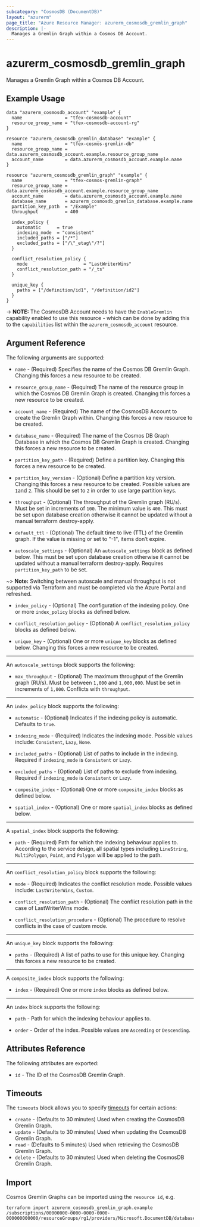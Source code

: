 ```yaml
---
subcategory: "CosmosDB (DocumentDB)"
layout: "azurerm"
page_title: "Azure Resource Manager: azurerm_cosmosdb_gremlin_graph"
description: |-
  Manages a Gremlin Graph within a Cosmos DB Account.
---
```


# azurerm_cosmosdb_gremlin_graph

Manages a Gremlin Graph within a Cosmos DB Account.

## Example Usage

```hcl
data "azurerm_cosmosdb_account" "example" {
  name                = "tfex-cosmosdb-account"
  resource_group_name = "tfex-cosmosdb-account-rg"
}

resource "azurerm_cosmosdb_gremlin_database" "example" {
  name                = "tfex-cosmos-gremlin-db"
  resource_group_name = data.azurerm_cosmosdb_account.example.resource_group_name
  account_name        = data.azurerm_cosmosdb_account.example.name
}

resource "azurerm_cosmosdb_gremlin_graph" "example" {
  name                = "tfex-cosmos-gremlin-graph"
  resource_group_name = data.azurerm_cosmosdb_account.example.resource_group_name
  account_name        = data.azurerm_cosmosdb_account.example.name
  database_name       = azurerm_cosmosdb_gremlin_database.example.name
  partition_key_path  = "/Example"
  throughput          = 400

  index_policy {
    automatic      = true
    indexing_mode  = "consistent"
    included_paths = ["/*"]
    excluded_paths = ["/\"_etag\"/?"]
  }

  conflict_resolution_policy {
    mode                     = "LastWriterWins"
    conflict_resolution_path = "/_ts"
  }

  unique_key {
    paths = ["/definition/id1", "/definition/id2"]
  }
}
```

-> **NOTE:** The CosmosDB Account needs to have the `EnableGremlin` capability enabled to use this resource - which can be done by adding this to the `capabilities` list within the `azurerm_cosmosdb_account` resource.

## Argument Reference

The following arguments are supported:

* `name` - (Required) Specifies the name of the Cosmos DB Gremlin Graph. Changing this forces a new resource to be created.

* `resource_group_name` - (Required) The name of the resource group in which the Cosmos DB Gremlin Graph is created. Changing this forces a new resource to be created.

* `account_name` - (Required) The name of the CosmosDB Account to create the Gremlin Graph within. Changing this forces a new resource to be created.

* `database_name` - (Required) The name of the Cosmos DB Graph Database in which the Cosmos DB Gremlin Graph is created. Changing this forces a new resource to be created.

* `partition_key_path` - (Required) Define a partition key. Changing this forces a new resource to be created.

* `partition_key_version` - (Optional) Define a partition key version. Changing this forces a new resource to be created. Possible values are `1`and `2`. This should be set to `2` in order to use large partition keys.

* `throughput` - (Optional) The throughput of the Gremlin graph (RU/s). Must be set in increments of `100`. The minimum value is `400`. This must be set upon database creation otherwise it cannot be updated without a manual terraform destroy-apply.

* `default_ttl` - (Optional) The default time to live (TTL) of the Gremlin graph. If the value is missing or set to "-1", items don’t expire.

* `autoscale_settings` - (Optional) An `autoscale_settings` block as defined below. This must be set upon database creation otherwise it cannot be updated without a manual terraform destroy-apply. Requires `partition_key_path` to be set.

~> **Note:** Switching between autoscale and manual throughput is not supported via Terraform and must be completed via the Azure Portal and refreshed.

* `index_policy` - (Optional) The configuration of the indexing policy. One or more `index_policy` blocks as defined below.

* `conflict_resolution_policy` - (Optional)  A `conflict_resolution_policy` blocks as defined below.

* `unique_key` - (Optional) One or more `unique_key` blocks as defined below. Changing this forces a new resource to be created.

---

An `autoscale_settings` block supports the following:

* `max_throughput` - (Optional) The maximum throughput of the Gremlin graph (RU/s). Must be between `1,000` and `1,000,000`. Must be set in increments of `1,000`. Conflicts with `throughput`.

---

An `index_policy` block supports the following:

* `automatic` - (Optional) Indicates if the indexing policy is automatic. Defaults to `true`.

* `indexing_mode` - (Required) Indicates the indexing mode. Possible values include: `Consistent`, `Lazy`, `None`.

* `included_paths` - (Optional) List of paths to include in the indexing. Required if `indexing_mode` is `Consistent` or `Lazy`.

* `excluded_paths` - (Optional) List of paths to exclude from indexing. Required if `indexing_mode` is `Consistent` or `Lazy`.

* `composite_index` - (Optional) One or more `composite_index` blocks as defined below.

* `spatial_index` - (Optional) One or more `spatial_index` blocks as defined below.

---

A `spatial_index` block supports the following:

* `path` - (Required) Path for which the indexing behaviour applies to. According to the service design, all spatial types including `LineString`, `MultiPolygon`, `Point`, and `Polygon` will be applied to the path.

---

An `conflict_resolution_policy` block supports the following:

* `mode` - (Required) Indicates the conflict resolution mode. Possible values include: `LastWriterWins`, `Custom`.

* `conflict_resolution_path` - (Optional) The conflict resolution path in the case of LastWriterWins mode.

* `conflict_resolution_procedure` - (Optional) The procedure to resolve conflicts in the case of custom mode.

---

An `unique_key` block supports the following:

* `paths` - (Required) A list of paths to use for this unique key. Changing this forces a new resource to be created.

---

A `composite_index` block supports the following:

* `index` - (Required) One or more `index` blocks as defined below.

---

An `index` block supports the following:

* `path` - Path for which the indexing behaviour applies to.

* `order` - Order of the index. Possible values are `Ascending` or `Descending`.

## Attributes Reference

The following attributes are exported:

* `id` - The ID of the CosmosDB Gremlin Graph.

## Timeouts

The `timeouts` block allows you to specify [timeouts](https://www.terraform.io/language/resources/syntax#operation-timeouts) for certain actions:

* `create` - (Defaults to 30 minutes) Used when creating the CosmosDB Gremlin Graph.
* `update` - (Defaults to 30 minutes) Used when updating the CosmosDB Gremlin Graph.
* `read` - (Defaults to 5 minutes) Used when retrieving the CosmosDB Gremlin Graph.
* `delete` - (Defaults to 30 minutes) Used when deleting the CosmosDB Gremlin Graph.

## Import

Cosmos Gremlin Graphs can be imported using the `resource id`, e.g.

```shell
terraform import azurerm_cosmosdb_gremlin_graph.example /subscriptions/00000000-0000-0000-0000-000000000000/resourceGroups/rg1/providers/Microsoft.DocumentDB/databaseAccounts/account1/gremlinDatabases/db1/graphs/graphs1
```
